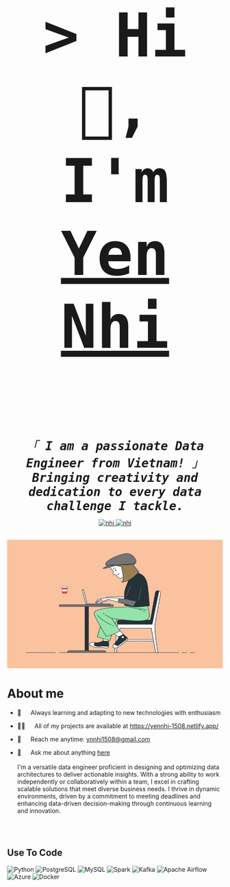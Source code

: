 <!-- Intro  -->
<br/>
<h3 align="center" style="font-size: 10em;">
    <samp>
        &gt; Hi 👋, I'm 
        <b><a href="https://yennhi-1508.netlify.app/" target="_blank">Yen Nhi</a></b>
    </samp>
</h3>



<p align="center"> 
  <samp style="font-style: italic; font-size: 2em;">
    <br>
    「 <strong>I am a passionate Data Engineer from Vietnam!</strong> 」<br>
    <strong>Bringing creativity and dedication to every data challenge I tackle.</strong>
    <br>
  </samp>
</p>





<p align="center">
 <a href="https://www.linkedin.com/in/yen-nhi-077074270/" target="_blank">
  <img src="https://img.shields.io/badge/LinkedIn-0077B5?style=for-the-badge&logo=linkedin&logoColor=white" alt="nhi"/>
 </a>
 <!-- <a href="https://dev.to/nhi" target="_blank">
  <img src="https://img.shields.io/badge/dev.to-0A0A0A?style=for-the-badge&logo=dev.to&logoColor=white" alt="nhi" />
 </a> -->
 <a href="[https://instagram.com/_ln.yn_]" target="_blank">
  <img src="https://img.shields.io/badge/Instagram-fe4164?style=for-the-badge&logo=instagram&logoColor=white" alt="nhi" />
 </a> 
</p>
<br />

<div align="center">
  <img src="image_processing20210301-3601-w1fbuc.gif" width="550" height="300"/>
</div>


<!-- About Section -->
 # About me
 
<p>

  - 🚀 &emsp; Always learning and adapting to new technologies with enthusiasm<br/>

  - 🧑‍💻 &emsp; All of my projects are available at <a href="https://yennhi-1508.netlify.app/" target="_blank">https://yennhi-1508.netlify.app/</a><br/>
    
  - 📧 &emsp; Reach me anytime: <a href="mailto:ynnhi1508@gmail.com">ynnhi1508@gmail.com</a><br/>
  
  - 💬 &emsp; Ask me about anything <a href="https://www.linkedin.com/in/yen-nhi-077074270/" target="_blank">here</a><br/><br/>
I'm a versatile data engineer proficient in designing and optimizing data architectures to deliver actionable insights. With a strong ability to work independently or collaboratively within a team, I excel in crafting scalable solutions that meet diverse business needs. I thrive in dynamic environments, driven by a commitment to meeting deadlines and enhancing data-driven decision-making through continuous learning and innovation.
</p>


<br/>
<br/>

## Use To Code

![Python](https://img.shields.io/badge/Python-3776AB?style=for-the-badge&logo=python&logoColor=white)
![PostgreSQL](https://img.shields.io/badge/PostgreSQL-4169E1?style=for-the-badge&logo=postgresql&logoColor=white)
![MySQL](https://img.shields.io/badge/MySQL-4479A1?style=for-the-badge&logo=mysql&logoColor=white)
![Spark](https://img.shields.io/badge/Spark-E25A1C?style=for-the-badge&logo=apache-spark&logoColor=white)
![Kafka](https://img.shields.io/badge/Kafka-231F20?style=for-the-badge&logo=apache-kafka&logoColor=white)
![Apache Airflow](https://img.shields.io/badge/Apache_Airflow-017CEE?style=for-the-badge&logo=apache-airflow&logoColor=white)
![Azure](https://img.shields.io/badge/Azure-0078D4?style=for-the-badge&logo=microsoft-azure&logoColor=white)
![Docker](https://img.shields.io/badge/Docker-2496ED?style=for-the-badge&logo=docker&logoColor=white)


<br/>



